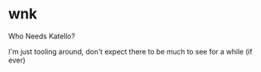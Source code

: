 # wnk
Who Needs Katello?

I'm just tooling around, don't expect there to be much to see for a while (if ever)
